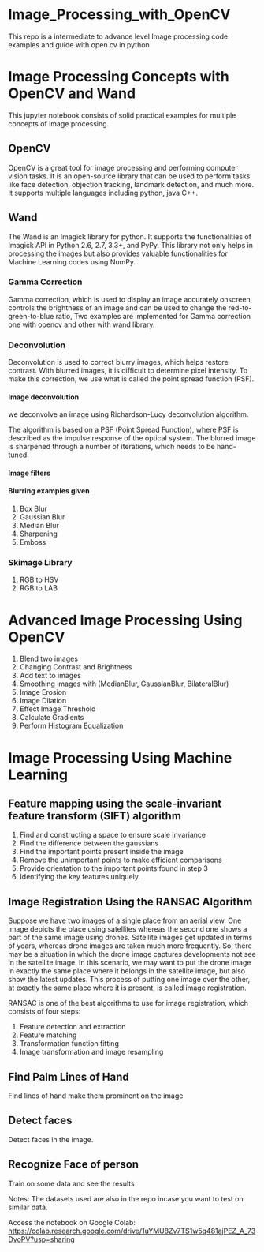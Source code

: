 # Image_Processing_with_OpenCV
This repo is a intermediate to advance level Image processing code examples and guide with open cv in python

# Image Processing Concepts with OpenCV and Wand
This jupyter notebook consists of solid practical examples for multiple concepts of image processing.
## OpenCV
OpenCV is a great tool for image processing and performing computer vision tasks. It is an open-source library that can be used to perform tasks like face detection, objection tracking, landmark detection, and much more. It supports multiple languages including python, java C++.
## Wand
The Wand is an Imagick library for python. It supports the functionalities of Imagick API in Python 2.6, 2.7, 3.3+, and PyPy. This library not only helps in processing the images but also provides valuable functionalities for Machine Learning codes using NumPy.

### Gamma Correction
Gamma correction, which is used to display an image accurately onscreen, controls the brightness of an image and can be used to change the red-to-green-to-blue ratio,
Two examples are implemented for Gamma correction one with opencv and other with wand library.

### Deconvolution
Deconvolution is used to correct blurry images, which helps 
restore contrast. With blurred images, it is difficult to determine pixel 
intensity. To make this correction, we use what is called the point spread 
function (PSF).

#### Image deconvolution
we deconvolve an image using Richardson-Lucy deconvolution algorithm.

The algorithm is based on a PSF (Point Spread Function), where PSF is described as the impulse response of the optical system. The blurred image is sharpened through a number of iterations, which needs to be hand-tuned.

#### Image filters
#### Blurring examples given
1. Box Blur
2. Gaussian Blur
3. Median Blur 
4. Sharpening
5. Emboss

### Skimage Library
1. RGB to HSV
2. RGB to LAB

# Advanced Image Processing Using OpenCV
1. Blend two images
2. Changing Contrast and Brightness
3. Add text to images
4. Smoothing images with (MedianBlur, GaussianBlur, BilateralBlur)
5. Image Erosion
6. Image Dilation
7. Effect Image Threshold
8. Calculate Gradients
9. Perform Histogram Equalization

# Image Processing Using Machine Learning
## Feature mapping using the scale-invariant feature transform (SIFT) algorithm
1. Find and constructing a space to ensure scale invariance
2. Find the difference between the gaussians
3. Find the important points present inside the image
4. Remove the unimportant points to make efficient comparisons
5. Provide orientation to the important points found in step 3
6. Identifying the key features uniquely.

## Image Registration Using the RANSAC Algorithm
Suppose we have two images of a single place from an aerial view. One 
image depicts the place using satellites whereas the second one shows a 
part of the same image using drones. Satellite images get updated in terms 
of years, whereas drone images are taken much more frequently. So, there 
may be a situation in which the drone image captures developments not 
see in the satellite image. In this scenario, we may want to put the drone 
image in exactly the same place where it belongs in the satellite image, 
but also show the latest updates. This process of putting one image over 
the other, at exactly the same place where it is present, is called image 
registration.

RANSAC is one of the best algorithms to use for image registration, 
which consists of four steps:
1. Feature detection and extraction
2. Feature matching
3. Transformation function fitting
4. Image transformation and image resampling

## Find Palm Lines of Hand
Find lines of hand make them prominent on the image
## Detect faces
Detect faces in the image.

## Recognize Face of person
Train on some data and see the results


Notes:
The datasets used are also in the repo incase you want to test on similar data.

Access the notebook on Google Colab:
https://colab.research.google.com/drive/1uYMU8Zv7TS1w5q481ajPEZ_A_73DvoPV?usp=sharing
